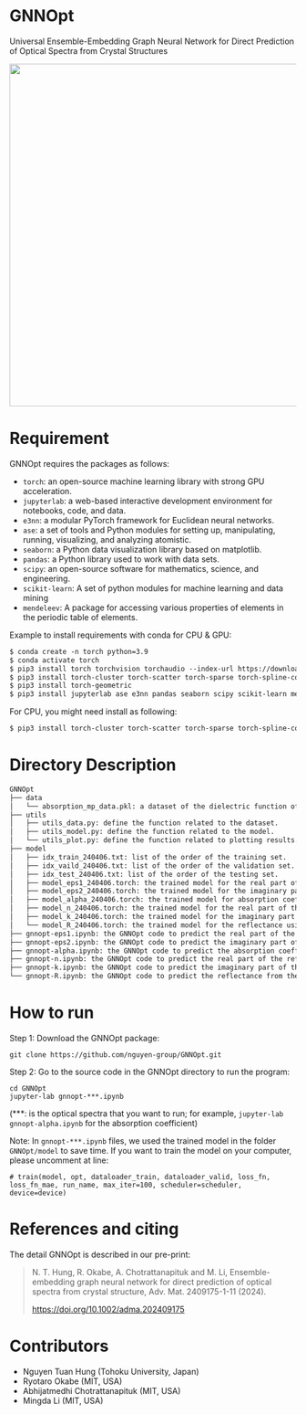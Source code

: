 # GNNOpt
Universal Ensemble-Embedding Graph Neural Network for Direct Prediction of Optical Spectra from Crystal Structures

<img src="https://github.com/nguyen-group/GNNOpt/assets/46996256/a8aa00ed-5637-494b-9149-c6852a0a58dc" width="600">

# Requirement
GNNOpt requires the packages as follows: 
- `torch`: an open-source machine learning library with strong GPU acceleration.
- `jupyterlab`: a web-based interactive development environment for notebooks, code, and data.
- `e3nn`: a modular PyTorch framework for Euclidean neural networks.
- `ase`: a set of tools and Python modules for setting up, manipulating, running, visualizing, and analyzing atomistic.  
- `seaborn`: a Python data visualization library based on matplotlib.
- `pandas`: a Python library used to work with data sets.
- `scipy`: an open-source software for mathematics, science, and engineering.
- `scikit-learn`: A set of python modules for machine learning and data mining
- `mendeleev`: A package for accessing various properties of elements in the periodic table of elements.

Example to install requirements with conda for CPU & GPU:
```md
$ conda create -n torch python=3.9
$ conda activate torch
$ pip3 install torch torchvision torchaudio --index-url https://download.pytorch.org/whl/cu121
$ pip3 install torch-cluster torch-scatter torch-sparse torch-spline-conv -f https://pytorch-geometric.com/whl/torch-2.3.0+cu121.html
$ pip3 install torch-geometric
$ pip3 install jupyterlab ase e3nn pandas seaborn scipy scikit-learn mendeleev 
```
For CPU, you might need install as following:
```md
$ pip3 install torch-cluster torch-scatter torch-sparse torch-spline-conv
```

# Directory Description

```md
GNNOpt
├── data
│   └── absorption_mp_data.pkl: a dataset of the dielectric function of 944 materials, which is obtained from Material Project and saved in pickle format.
├── utils
│   ├── utils_data.py: define the function related to the dataset.
│   ├── utils_model.py: define the function related to the model.
│   └── utils_plot.py: define the function related to plotting results.
├── model
│   ├── idx_train_240406.txt: list of the order of the training set.
│   ├── idx_vaild_240406.txt: list of the order of the validation set.
│   ├── idx_test_240406.txt: list of the order of the testing set.
│   ├── model_eps1_240406.torch: the trained model for the real part of the dielectric function using the dataset order in idx_***_240406.txt.
│   ├── model_eps2_240406.torch: the trained model for the imaginary part of the dielectric function using the dataset order in idx_***_240406.txt.
│   ├── model_alpha_240406.torch: the trained model for absorption coefficient using the dataset order in idx_***_240406.txt.
│   ├── model_n_240406.torch: the trained model for the real part of the refractive index using the dataset order in idx_***_240406.txt.
│   ├── model_k_240406.torch: the trained model for the imaginary part of the refractive index using the dataset order in idx_***_240406.txt.
│   └── model_R_240406.torch: the trained model for the reflectance using the dataset order in idx_***_240406.txt.
├── gnnopt-eps1.ipynb: the GNNOpt code to predict the real part of the dielectric function from the crystal structure.
├── gnnopt-eps2.ipynb: the GNNOpt code to predict the imaginary part of the dielectric function from the crystal structure.
├── gnnopt-alpha.ipynb: the GNNOpt code to predict the absorption coefficient from the crystal structure.
├── gnnopt-n.ipynb: the GNNOpt code to predict the real part of the refractive index from the crystal structure.
├── gnnopt-k.ipynb: the GNNOpt code to predict the imaginary part of the refractive index from the crystal structure.
└── gnnopt-R.ipynb: the GNNOpt code to predict the reflectance from the crystal structure.
```
# How to run
Step 1: Download the GNNOpt package:

    git clone https://github.com/nguyen-group/GNNOpt.git

Step 2: Go to the source code in the GNNOpt directory to run the program:

    cd GNNOpt
    jupyter-lab gnnopt-***.ipynb
(***: is the optical spectra that you want to run; for example, `jupyter-lab gnnopt-alpha.ipynb` for the absorption coefficient)

Note: In `gnnopt-***.ipynb` files, we used the trained model in the folder `GNNOpt/model` to save time. If you want to train the model on your computer, please uncomment at line:

`# train(model, opt, dataloader_train, dataloader_valid, loss_fn, loss_fn_mae, run_name, max_iter=100, scheduler=scheduler, device=device)`

# References and citing
The detail GNNOpt is described in our pre-print:
> N. T. Hung, R. Okabe,  A. Chotrattanapituk and M. Li, Ensemble-embedding graph neural network for direct prediction of optical spectra from crystal structure, Adv. Mat. 2409175-1-11 (2024).
> 
> https://doi.org/10.1002/adma.202409175

# Contributors
- Nguyen Tuan Hung (Tohoku University, Japan)
- Ryotaro Okabe (MIT, USA)
- Abhijatmedhi Chotrattanapituk (MIT, USA)
- Mingda Li (MIT, USA)
